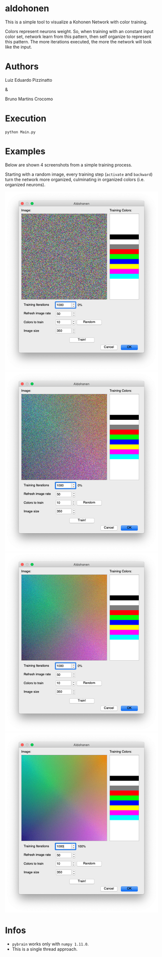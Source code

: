 # aldohonen
This is a simple tool to visualize a Kohonen Network with color training.

Colors represent neurons weight. So, when training with an constant input color set, network learn from this pattern, then self organize to represent this pattern. The more iterations executed, the more the network will look like the input.

# Authors
Luiz Eduardo Pizzinatto

&

Bruno Martins Crocomo

# Execution
```
python Main.py
```

# Examples
Below are shown 4 screenshots from a simple training process.

Starting with a random image, every training step (`activate` and `backward`) turn the network more organized, culminating in organized colors (i.e. organized neurons).

![step 1](/img/a1.png)
![step 2](/img/a2.png)
![step 3](/img/a3.png)
![step 4](/img/a4.png)

# Infos
* `pybrain` works only with `numpy 1.11.0`.
* This is a single thread approach.
